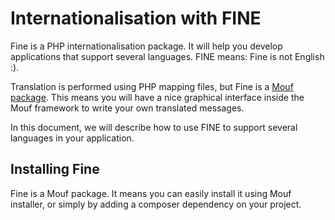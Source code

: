 Internationalisation with FINE
==============================

Fine is a PHP internationalisation package. It will help you develop applications that support several languages.
FINE means: Fine is not English :).

Translation is performed using PHP mapping files, but Fine is a [Mouf package](http://mouf-php.com).
This means you will have a nice graphical interface inside the Mouf framework to write your own translated messages.

In this document, we will describe how to use FINE to support several languages in your application.

Installing Fine
---------------

Fine is a Mouf package. It means you can easily install it using Mouf installer, or simply by adding a composer dependency on your project.
